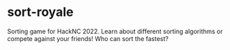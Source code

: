 # sort-royale
Sorting game for HackNC 2022. Learn about different sorting algorithms or compete against your friends! Who can sort the fastest?
